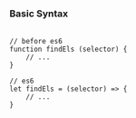 ### Basic Syntax

<pre class="code-lg">
  <code class="lang-js">
// before es6
function findEls (selector) {
	// ...
}

// es6
let findEls = (selector) => {
	// ...
}
  </code>
</pre>